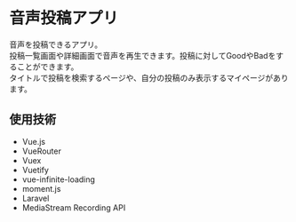 # 音声投稿アプリ
音声を投稿できるアプリ。<br />
投稿一覧画面や詳細画面で音声を再生できます。投稿に対してGoodやBadをすることができます。<br />
タイトルで投稿を検索するページや、自分の投稿のみ表示するマイページがあります。

## 使用技術
-   Vue.js
-   VueRouter
-   Vuex
-   Vuetify
-   vue-infinite-loading
-   moment.js
-   Laravel
-   MediaStream Recording API
